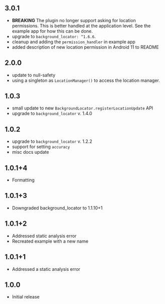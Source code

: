 ## 3.0.1
* **BREAKING** The plugin no longer support asking for location permissions. This is better handled at the application level. See the example app for how this can be done.
* upgrade to `background_locator: ^1.6.6`.
* cleanup and adding the `permission_handler` in example app
* added description of new location permission in Android 11 to README

## 2.0.0
* update to null-safety
* using a singleton as `LocationManager()` to access the location manager.

## 1.0.3
* small update to new `BackgroundLocator.registerLocationUpdate` API
* upgrade to `background_locator` v. 1.4.0

## 1.0.2
* upgrade to `background_locator` v. 1.2.2
* support for setting `accuracy`
* misc docs update

## 1.0.1+4
* Formatting

## 1.0.1+3
* Downgraded background_locator to 1.1.10+1

## 1.0.1+2
* Addressed static analysis error
* Recreated example with a new name

## 1.0.1+1
* Addressed a static analysis error

## 1.0.0
* Initial release